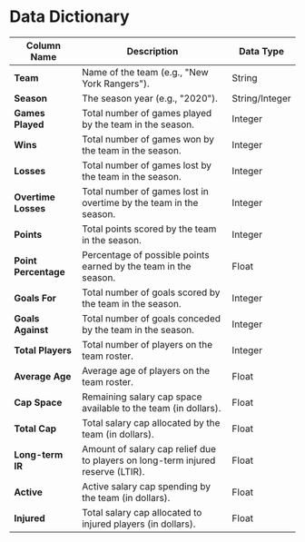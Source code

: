 # Data Dictionary

| **Column Name**       | **Description**                                                                 | **Data Type** |
|------------------------|---------------------------------------------------------------------------------|---------------|
| **Team**              | Name of the team (e.g., "New York Rangers").                                     | String        |
| **Season**            | The season year (e.g., "2020").                                                 | String/Integer|
| **Games Played**      | Total number of games played by the team in the season.                         | Integer       |
| **Wins**              | Total number of games won by the team in the season.                            | Integer       |
| **Losses**            | Total number of games lost by the team in the season.                           | Integer       |
| **Overtime Losses**   | Total number of games lost in overtime by the team in the season.               | Integer       |
| **Points**            | Total points scored by the team in the season.                                  | Integer       |
| **Point Percentage**  | Percentage of possible points earned by the team in the season.                 | Float         |
| **Goals For**         | Total number of goals scored by the team in the season.                         | Integer       |
| **Goals Against**     | Total number of goals conceded by the team in the season.                       | Integer       |
| **Total Players**     | Total number of players on the team roster.                                     | Integer       |
| **Average Age**       | Average age of players on the team roster.                                      | Float         |
| **Cap Space**         | Remaining salary cap space available to the team (in dollars).                 | Float         |
| **Total Cap**         | Total salary cap allocated by the team (in dollars).                           | Float         |
| **Long-term IR**      | Amount of salary cap relief due to players on long-term injured reserve (LTIR). | Float         |
| **Active**            | Active salary cap spending by the team (in dollars).                           | Float         |
| **Injured**           | Total salary cap allocated to injured players (in dollars).                    | Float         |
